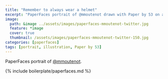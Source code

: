 ```yaml
---
title: "Remember to always wear a helmet"
excerpt: "PaperFaces portrait of @mmoutenot drawn with Paper by 53 on an iPad."
image: 
  path: &image ../assets/images/paperfaces-mmoutenot-twitter.jpg 
  feature: *image
  cover: true
  thumbnail: /assets/images/paperfaces-mmoutenot-twitter-150.jpg
categories: [paperfaces]
tags: [portrait, illustration, Paper by 53]
---
```


PaperFaces portrait of [@mmoutenot](https://twitter.com/mmoutenot).

{% include boilerplate/paperfaces.md %}
